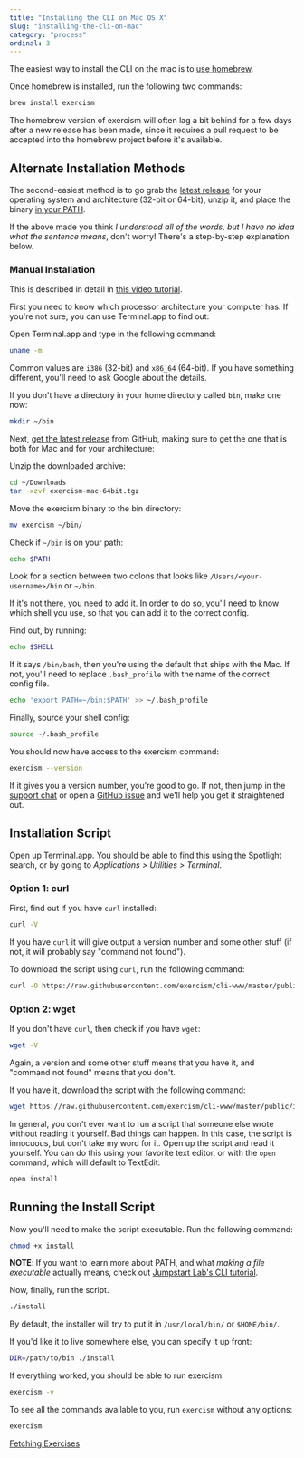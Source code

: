 ```yaml
---
title: "Installing the CLI on Mac OS X"
slug: "installing-the-cli-on-mac"
category: "process"
ordinal: 3
---
```


The easiest way to install the CLI on the mac is to [use homebrew](http://brew.sh/).

Once homebrew is installed, run the following two commands:

```bash
brew install exercism
```

The homebrew version of exercism will often lag a bit behind for a few days
after a new release has been made, since it requires a pull request to be
accepted into the homebrew project before it's available.

## Alternate Installation Methods

The second-easiest method is to go grab the [latest
release](http://github.com/exercism/cli/releases/latest) for your operating
system and architecture (32-bit or 64-bit), unzip it, and place the binary [in
your PATH](/understanding-path.html).

If the above made you think _I understood all of the words, but I have no idea
what the sentence means_, don't worry! There's a step-by-step explanation
below.


### Manual Installation

This is described in detail in [this video tutorial](https://www.youtube.com/watch?v=TCT4eHGwfaE).

First you need to know which processor architecture your computer has. If
you're not sure, you can use Terminal.app to find out:

Open Terminal.app and type in the following command:

```bash
uname -m
```

Common values are `i386` (32-bit) and `x86_64` (64-bit). If you have something
different, you'll need to ask Google about the details.

If you don't have a directory in your home directory called `bin`, make one now:

```bash
mkdir ~/bin
```

Next, [get the latest
release](https://github.com/exercism/cli/releases/latest) from GitHub, making
sure to get the one that is both for Mac and for your architecture:

Unzip the downloaded archive:

```bash
cd ~/Downloads
tar -xzvf exercism-mac-64bit.tgz
```

Move the exercism binary to the bin directory:

```bash
mv exercism ~/bin/
```

Check if `~/bin` is on your path:

```bash
echo $PATH
```

Look for a section between two colons that looks like
`/Users/<your-username>/bin` or `~/bin`.


If it's not there, you need to add it. In order to do so, you'll need to
know which shell you use, so that you can add it to the correct config.

Find out, by running:

```bash
echo $SHELL
```

If it says `/bin/bash`, then you're using the default that ships with the Mac.
If not, you'll need to replace `.bash_profile` with the name of the correct
config file.

```bash
echo 'export PATH=~/bin:$PATH' >> ~/.bash_profile
```

Finally, source your shell config:

```bash
source ~/.bash_profile
```

You should now have access to the exercism command:

```bash
exercism --version
```

If it gives you a version number, you're good to go. If not, then jump in the
[support chat](https://gitter.im/exercism/support) or open a [GitHub
issue](https://github.com/exercism/exercism.io/issues/new)
and we'll help you get it straightened out.

## Installation Script

Open up Terminal.app. You should be able to find this using the Spotlight search, or by going to _Applications > Utilities > Terminal_.

### Option 1: curl

First, find out if you have `curl` installed:

```bash
curl -V
```

If you have `curl` it will give output a version number and some other stuff (if not, it will probably say "command not found").

To download the script using `curl`, run the following command:

```bash
curl -O https://raw.githubusercontent.com/exercism/cli-www/master/public/install
```

### Option 2: wget

If you don't have `curl`, then check if you have `wget`:

```bash
wget -V
```

Again, a version and some other stuff means that you have it, and "command not found" means that you don't.

If you have it, download the script with the following command:

```bash
wget https://raw.githubusercontent.com/exercism/cli-www/master/public/install
```

In general, you don't ever want to run a script that someone else wrote without reading it yourself. Bad things can happen. In this case, the script is innocuous, but don't take my word for it. Open up the script and read it yourself. You can do this using your favorite text editor, or with the `open` command, which will default to TextEdit:

```bash
open install
```

## Running the Install Script

Now you'll need to make the script executable. Run the following command:

```bash
chmod +x install
```

**NOTE**: If you want to learn more about PATH, and what _making a file executable_ actually means, check out [Jumpstart Lab's CLI tutorial](http://tutorials.jumpstartlab.com/topics/cli.html).

Now, finally, run the script.

```bash
./install
```

By default, the installer will try to put it in `/usr/local/bin/` or `$HOME/bin/`.

If you'd like it to live somewhere else, you can specify it up front:

```bash
DIR=/path/to/bin ./install
```

If everything worked, you should be able to run exercism:

```bash
exercism -v
```

To see all the commands available to you, run `exercism` without any options:

```bash
exercism
```


<a class="secondary-button" href="fetching-exercises.html">Fetching Exercises</a>
